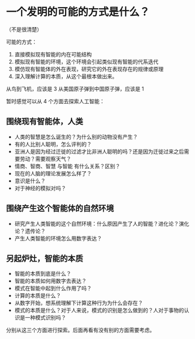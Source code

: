 
# 一个发明的可能的方式是什么？

（不是很清楚）

可能的方式：


1. 直接模拟现有智能的内在可能结构
2. 模拟现有智能的环境，这个环境会引起类似现有智能的代系迭代
3. 模仿现有智能体的外在表现，研究它的外在表现存在的规律或原理
4. 深入理解计算的本质，从这个最根本做出来。

从鸟到飞机，应该是 3
从美国原子弹到中国原子弹，应该是 1




暂时感觉可以从 4 个方面去探索人工智能：

## 围绕现有智能体，人类

- 人类的智慧是怎么诞生的？为什么别的动物没有产生？
- 有的人比别人聪明，怎么评判的？
- 亚洲人是因为经过迁徙的过滤才比非洲人聪明的吗？还是因为迁徙过来之后需要劳动？需要观察天气？
- 情商、智商、智慧 与智能 有什么关系？区别？
- 现在的人脑的理论发展怎么样了？
- 意识是什么？
- 对于神经的模拟对吗？


## 围绕产生这个智能体的自然环境

- 研究产生人类智能的这个自然环境：什么原因产生了人的智能？进化论？演化论？遗传论？
- 产生人类智能的环境怎么用数字表达？


## 另起炉灶，智能的本质

- 智能的本质到底是什么？
- 智能的本质如何用数字去表达？
- 模式在智能中起到什么作用了吗？
- 计算的本质是什么？
- 从数字开始，想系统理解下计算这种行为为什么会存在？
- 模式的本质是什么？对于人来说，模式的识别是怎么做到的？人对于事物的认识是一种模式识别吗？


分别从这三个方面进行探索。后面再看有没有别的方面需要考虑。
